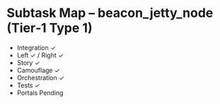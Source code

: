 # Subtask Map – beacon_jetty_node (Tier‑1 Type 1)

- Integration ✓
- Left ✓ / Right ✓
- Story ✓
- Camouflage ✓
- Orchestration ✓
- Tests ✓
- Portals Pending
